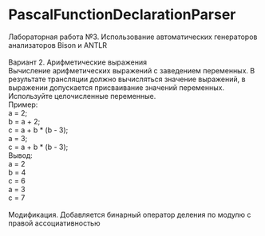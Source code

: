 # PascalFunctionDeclarationParser
Лабораторная работа №3. Использование
автоматических генераторов анализаторов
Bison и ANTLR<br/>
<br/>
Вариант 2. Арифметические выражения<br/>
Вычисление арифметических выражений с заведением переменных.
В результате трансляции должно вычисляться значение выражений,
в выражении допускается присваивание значений переменных.
Используйте целочисленные переменные.<br/>
Пример:<br/>
a = 2;<br/>
b = a + 2;<br/>
c = a + b * (b - 3);<br/>
a = 3;<br/>
c = a + b * (b - 3);<br/>
Вывод:<br/>
a = 2<br/>
b = 4<br/>
c = 6<br/>
a = 3<br/>
c = 7<br/>
<br/>
Модификация. Добавляется бинарный оператор деления по модулю с правой ассоциативностью
